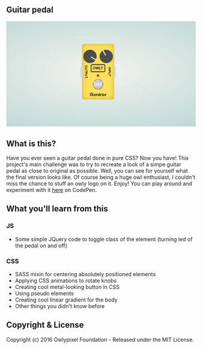 ## Guitar pedal
![Guitar pedal screenshot](https://github.com/owlypixel/Guitar_pedal/raw/master/assets/screenshot.png)

## What is this?
Have you ever seen a guitar pedal done in pure CSS? Now you have! This project's main challenge was to try to recreate a look of a simpe guitar pedal as close to original as possible. Well, you can see for yourself what the final version looks like. Of course being a huge owl enthusiast, I couldn't miss the chance to stuff an owly logo on it. Enjoy!
You can play around and experiment with it [here](http://codepen.io/owlypixel/pen/BQKZzq) on CodePen. 
## What you'll learn from this
### JS
- Some simple JQuery code to toggle class of the element (turning led of the pedal on and off)

### CSS
- SASS mixin for centering absolutely positioned elements
- Applying CSS animations to rotate knobs
- Creating cool metal-looking button in CSS
- Using pseudo elements 
- Creating cool linear gradient for the body
- Other things you didn't know before


## Copyright & License

Copyright (c) 2016 Owlypixel Foundation - Released under the MIT License.
